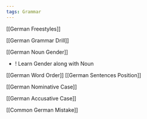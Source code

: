 ```yaml
---
tags: Grammar
---
```


[[German Freestyles]]

[[German Grammar Drill]]

[[German Noun Gender]]
+ ! Learn Gender along with Noun 

[[German Word Order]]
	[[German Sentences Position]]

[[German Nominative Case]]

[[German Accusative Case]]

[[Common German Mistake]]